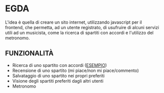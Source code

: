# EGDA

L'idea è quella di creare un sito internet, utilizzando javascript per il frontend, che permetta, ad un utente registrato, di usufruire di alcuni servizi utili ad un musicista, come la ricerca di spartiti con accordi e l'utilizzo del metronomo.

## FUNZIONALITÀ

* Ricerca di uno spartito con accordi ([ESEMPIO](https://www.testoeaccordi.it/testieaccordi/oasis/wonderwall.html))
* Recensione di uno spartito (mi piace/non mi piace/commento)
* Salvataggio di uno spartito nei propri preferiti
* Visione degli spartiti preferiti dagli altri utenti
* Metronomo
